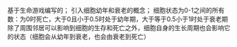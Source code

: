 基于生命游戏编写的；
引入细胞幼年和衰老的概念；
细胞状态为0-1之间的所有数：为0时死亡，大于0且小于0.5时处于幼年期，大于等于0.5小于1时处于衰老期
除了周围邻居可以影响到细胞的生存和死亡之外，细胞自身的生长周期也会影响它的状态（细胞会从幼年到衰老，也会由衰老到死亡）
